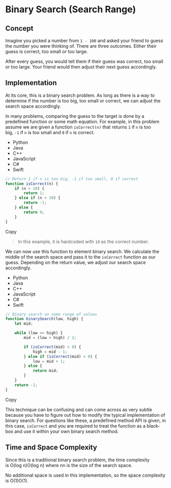 # Binary Search (Search Range)

## Concept

Imagine you picked a number from `1 - 100` and asked your friend to guess the number you were thinking of. There are three outcomes. Either their guess is correct, too small or too large.

After every guess, you would tell them if their guess was correct, too small or too large. Your friend would then adjust their next guess accordingly.

## Implementation

At its core, this is a binary search problem. As long as there is a way to determine if the number is too big, too small or correct, we can adjust the search space accordingly.

In many problems, comparing the guess to the target is done by a predefined function or some math equation. For example, in this problem assume we are given a function `isCorrect(n)` that returns `1` if `n` is too big, `-1` if `n` is too small and `0` if `n` is correct.

- Python
- Java
- C++
- JavaScript
- C#
- Swift

```javascript
// Return 1 if n is too big, -1 if too small, 0 if correct
function isCorrect(n) {
    if (n > 10) {
        return 1;
    } else if (n < 10) {
        return -1;
    } else {
        return 0;
    }
}
```

Copy

> In this example, it is hardcoded with `10` as the correct number.

We can now use this function to element binary search. We calculate the middle of the search space and pass it to the `isCorrect` function as our guess. Depending on the return value, we adjust our search space accordingly.

- Python
- Java
- C++
- JavaScript
- C#
- Swift

```javascript
// Binary search on some range of values
function binarySearch(low, high) {
    let mid;

    while (low <= high) {
        mid = (low + high) / 2;

        if (isCorrect(mid) > 0) {
            high = mid - 1;
        } else if (isCorrect(mid) < 0) {
            low = mid + 1;
        } else {
            return mid;
        }
    }
    return -1;
}
```

Copy

This technique can be confusing and can come across as very subtle because you have to figure out how to modify the typical implementation of binary search. For questions like these, a predefined method API is given, in this case, `isCorrect` and you are required to treat the function as a black-box and use it within your own binary search method.

## Time and Space Complexity

Since this is a traditional binary search problem, the time complexity is O(log n)O(log n) where nn is the size of the search space.

No additional space is used in this implementation, so the space complexity is O(1)O(1).